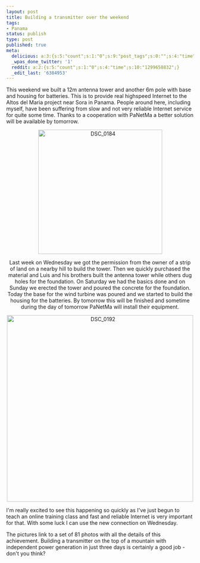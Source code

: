```yaml
---
layout: post
title: Building a transmitter over the weekend
tags:
- Panama
status: publish
type: post
published: true
meta:
  delicious: a:3:{s:5:"count";s:1:"0";s:9:"post_tags";s:0:"";s:4:"time";s:10:"1285842189";}
  _wpas_done_twitter: '1'
  reddit: a:2:{s:5:"count";s:1:"0";s:4:"time";s:10:"1299658832";}
  _edit_last: '6384953'
---
```

This weekend we built a 12m antenna tower and another 6m pole with base and housing for batteries. This is to provide real highspeed Internet to the Altos del Maria project near Sora in Panama. People around here, including myself, have been suffering from slow and not very reliable Internet service for quite some time. Thanks to a cooperation with PaNetMa a better solution will be available by tomorrow.

<div style="text-align:center;"><a href="http://www.flickr.com/photos/stephan-schwab/sets/72157623710706529/" title="View 'DSC_0184' on Flickr.com"><img border="0" width="333" alt="DSC_0184" src="http://farm5.static.flickr.com/4054/4513179388_a8d4aefb8f.jpg"></a></div><div style="text-align:center;">

Last week on Wednesday we got the permission from the owner of a strip of land on a nearby hill to build the tower. Then we quickly purchased the material and Luis and his brothers built the antenna tower while others dug holes for the foundation. On Saturday we had the basics done and on Sunday we erected the tower and poured the concrete for the foundation. Today the base for the wind turbine was poured and we started to build the housing for the batteries. By tomorrow this will be finished and sometime during the day of tomorrow PaNetMa will install their equipment.

<a href="http://www.flickr.com/photos/stephan-schwab/sets/72157623710706529/" title="View 'DSC_0192' on Flickr.com"><img border="0" width="500" alt="DSC_0192" src="http://farm3.static.flickr.com/2346/4512538353_549dca31ff.jpg"></a></div>

I'm really excited to see this happening so quickly as I've just begun to teach an online training class and fast and reliable Internet is very important for that. With some luck I can use the new connection on Wednesday.

The pictures link to a set of 81 photos with all the details of this achievement. Building a transmitter on the top of a mountain with independent power generation in just three days is certainly a good job - don't you think?
